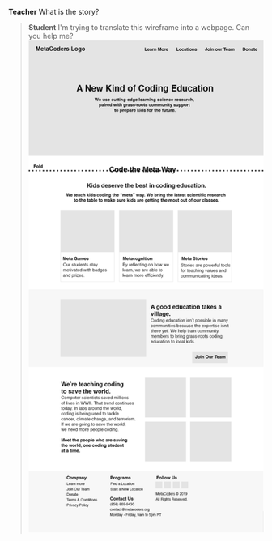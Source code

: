 **Teacher** What is the story?

> **Student** I'm trying to translate this wireframe into a webpage. Can you help me?
![](./README-img/Homepage-Wireframe-1.png)
